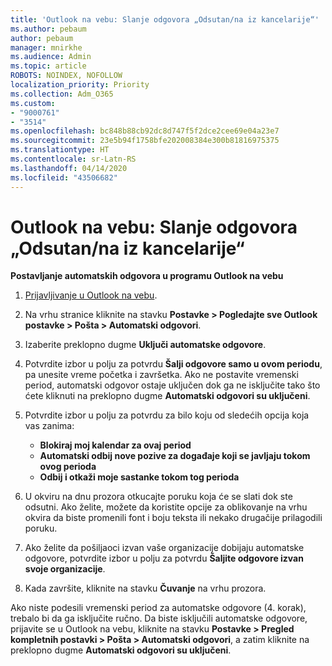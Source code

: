 ```yaml
---
title: 'Outlook na vebu: Slanje odgovora „Odsutan/na iz kancelarije“'
ms.author: pebaum
author: pebaum
manager: mnirkhe
ms.audience: Admin
ms.topic: article
ROBOTS: NOINDEX, NOFOLLOW
localization_priority: Priority
ms.collection: Adm_O365
ms.custom:
- "9000761"
- "3514"
ms.openlocfilehash: bc848b88cb92dc8d747f5f2dce2cee69e04a23e7
ms.sourcegitcommit: 23e5b94f1758bfe202008384e300b81816975375
ms.translationtype: HT
ms.contentlocale: sr-Latn-RS
ms.lasthandoff: 04/14/2020
ms.locfileid: "43506682"
---
```

# <a name="outlook-on-the-web-send-out-of-office-replies"></a>Outlook na vebu: Slanje odgovora „Odsutan/na iz kancelarije“

**Postavljanje automatskih odgovora u programu Outlook na vebu**

1. [Prijavljivanje u Outlook na vebu](https://support.office.com/sr-latn-RS/article/how-to-sign-in-to-outlook-on-the-web-763fab4d-0138-4814-b450-37fc286bcb79).

2. Na vrhu stranice kliknite na stavku **Postavke > Pogledajte sve Outlook postavke > Pošta > Automatski odgovori**.

3. Izaberite preklopno dugme **Uključi automatske odgovore**.

4. Potvrdite izbor u polju za potvrdu **Šalji odgovore samo u ovom periodu**, pa unesite vreme početka i završetka. Ako ne postavite vremenski period, automatski odgovor ostaje uključen dok ga ne isključite tako što ćete kliknuti na preklopno dugme **Automatski odgovori su uključeni**.

5. Potvrdite izbor u polju za potvrdu za bilo koju od sledećih opcija koja vas zanima:
    - **Blokiraj moj kalendar za ovaj period**
    - **Automatski odbij nove pozive za događaje koji se javljaju tokom ovog perioda**
    - **Odbij i otkaži moje sastanke tokom tog perioda**

6. U okviru na dnu prozora otkucajte poruku koja će se slati dok ste odsutni. Ako želite, možete da koristite opcije za oblikovanje na vrhu okvira da biste promenili font i boju teksta ili nekako drugačije prilagodili poruku.

7. Ako želite da pošiljaoci izvan vaše organizacije dobijaju automatske odgovore, potvrdite izbor u polju za potvrdu **Šaljite odgovore izvan svoje organizacije**.

8. Kada završite, kliknite na stavku **Čuvanje** na vrhu prozora.

Ako niste podesili vremenski period za automatske odgovore (4. korak), trebalo bi da ga isključite ručno. Da biste isključili automatske odgovore, prijavite se u Outlook na vebu, kliknite na stavku **Postavke > Pregled kompletnih postavki > Pošta > Automatski odgovori**, a zatim kliknite na preklopno dugme **Automatski odgovori su uključeni**.
